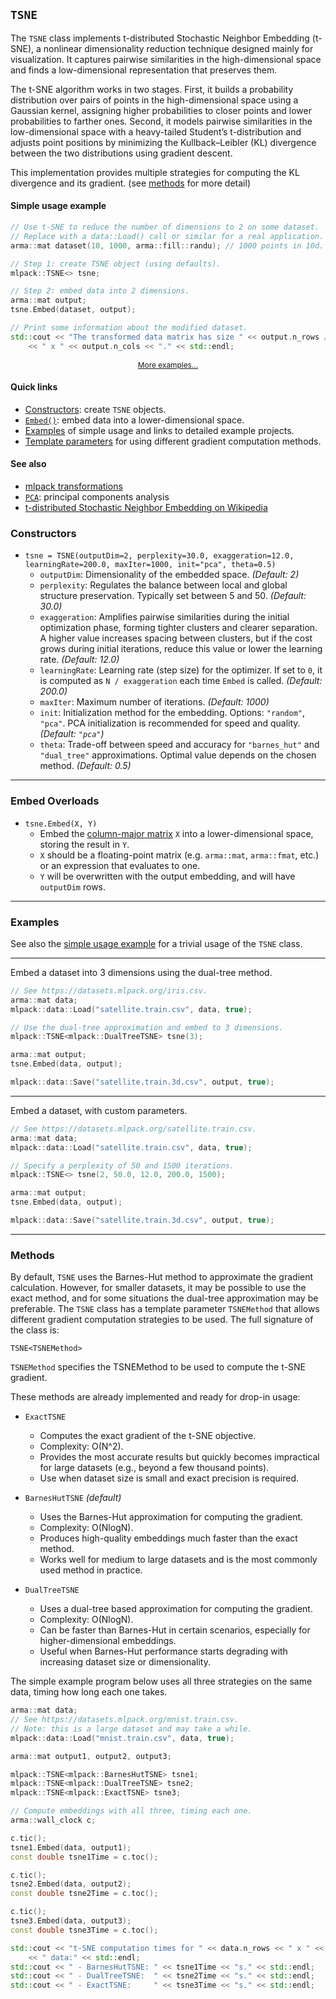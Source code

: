 ## `TSNE`

The `TSNE` class implements t-distributed Stochastic Neighbor Embedding
(t-SNE), a nonlinear dimensionality reduction technique designed mainly for
visualization. It captures pairwise similarities in the high-dimensional space
and finds a low-dimensional representation that preserves them.

The t-SNE algorithm works in two stages. First, it builds a probability
distribution over pairs of points in the high-dimensional space using a
Gaussian kernel, assigning higher probabilities to closer points and lower
probabilities to farther ones. Second, it models pairwise similarities in the
low-dimensional space with a heavy-tailed Student’s t-distribution and adjusts
point positions by minimizing the Kullback–Leibler (KL) divergence between the
two distributions using gradient descent.

This implementation provides multiple strategies for computing the KL
divergence and its gradient. (see [methods](#methods) for more detail)

#### Simple usage example

```c++
// Use t-SNE to reduce the number of dimensions to 2 on some dataset.
// Replace with a data::Load() call or similar for a real application.
arma::mat dataset(10, 1000, arma::fill::randu); // 1000 points in 10d.

// Step 1: create TSNE object (using defaults).
mlpack::TSNE<> tsne;

// Step 2: embed data into 2 dimensions.
arma::mat output;
tsne.Embed(dataset, output);

// Print some information about the modified dataset.
std::cout << "The transformed data matrix has size " << output.n_rows /* 2 */
    << " x " << output.n_cols << "." << std::endl;
```
<p style="text-align: center; font-size: 85%"><a href="#examples">More examples...</a></p>

#### Quick links

- [Constructors](#constructors): create `TSNE` objects.
- [`Embed()`](#embed): embed data into a lower-dimensional space.
- [Examples](#examples) of simple usage and links to detailed example
   projects.
- [Template parameters](#methods) for using different gradient computation
   methods.

#### See also

- [mlpack transformations](../transformations.md)
- [`PCA`](pca.md): principal components analysis
- [t-distributed Stochastic Neighbor Embedding on Wikipedia](https://en.wikipedia.org/wiki/T-distributed_stochastic_neighbor_embedding)

### Constructors

- `tsne = TSNE(outputDim=2, perplexity=30.0, exaggeration=12.0, learningRate=200.0, maxIter=1000, init="pca", theta=0.5)`  
  - `outputDim`: Dimensionality of the embedded space. *(Default: 2)*  
  - `perplexity`: Regulates the balance between local and global structure preservation. Typically set between 5 and 50. *(Default: 30.0)*  
  - `exaggeration`: Amplifies pairwise similarities during the initial optimization phase, forming tighter clusters and clearer separation. A higher value increases spacing between clusters, but if the cost grows during initial iterations, reduce this value or lower the learning rate. *(Default: 12.0)*  
  - `learningRate`: Learning rate (step size) for the optimizer. If set to `0`, it is computed as `N / exaggeration` each time `Embed` is called. *(Default: 200.0)*  
  - `maxIter`: Maximum number of iterations. *(Default: 1000)*  
  - `init`: Initialization method for the embedding. Options: `"random"`, `"pca"`. PCA initialization is recommended for speed and quality. *(Default: `"pca"`)*  
  - `theta`: Trade-off between speed and accuracy for `"barnes_hut"` and `"dual_tree"` approximations. Optimal value depends on the chosen method. *(Default: 0.5)*  

---

### Embed Overloads

- `tsne.Embed(X, Y)`
  - Embed the [column-major matrix](../matrices.md#representing-data-in-mlpack) `X`
     into a lower-dimensional space, storing the result in `Y`.
  - `X` should be a floating-point matrix (e.g. `arma::mat`, `arma::fmat`,
     etc.) or an expression that evaluates to one.
  - `Y` will be overwritten with the output embedding, and will have
     `outputDim` rows.

---

### Examples

See also the [simple usage example](#simple-usage-example) for a trivial usage
of the `TSNE` class.

---

Embed a dataset into 3 dimensions using the dual-tree method.

```c++
// See https://datasets.mlpack.org/iris.csv.
arma::mat data;
mlpack::data::Load("satellite.train.csv", data, true);

// Use the dual-tree approximation and embed to 3 dimensions.
mlpack::TSNE<mlpack::DualTreeTSNE> tsne(3);

arma::mat output;
tsne.Embed(data, output);

mlpack::data::Save("satellite.train.3d.csv", output, true);
```

---

Embed a dataset, with custom parameters.

```c++
// See https://datasets.mlpack.org/satellite.train.csv.
arma::mat data;
mlpack::data::Load("satellite.train.csv", data, true);

// Specify a perplexity of 50 and 1500 iterations.
mlpack::TSNE<> tsne(2, 50.0, 12.0, 200.0, 1500);

arma::mat output;
tsne.Embed(data, output);

mlpack::data::Save("satellite.train.3d.csv", output, true);
```

---

### Methods

By default, `TSNE` uses the Barnes-Hut method to approximate the gradient
calculation.  However, for smaller datasets, it may be possible to use the exact
method, and for some situations the dual-tree approximation may be preferable.
The `TSNE` class has a template parameter `TSNEMethod` that allows different gradient
computation strategies to be used.  The full signature of the class is:

```
TSNE<TSNEMethod>
```

`TSNEMethod` specifies the TSNEMethod to be used to compute the t-SNE gradient.

These methods are already implemented and ready for drop-in usage:

- `ExactTSNE`
  - Computes the exact gradient of the t-SNE objective.  
  - Complexity: O(N^2).
  - Provides the most accurate results but quickly becomes impractical for large
    datasets (e.g., beyond a few thousand points).  
  - Use when dataset size is small and exact precision is required.  

- `BarnesHutTSNE` _(default)_  
  - Uses the Barnes-Hut approximation for computing the gradient.
  - Complexity: O(NlogN).  
  - Produces high-quality embeddings much faster than the exact method.  
  - Works well for medium to large datasets and is the most commonly used method in
  practice.

- `DualTreeTSNE`
  - Uses a dual-tree based approximation for computing the gradient.  
  - Complexity: O(NlogN).
  - Can be faster than Barnes-Hut in certain scenarios, especially for
    higher-dimensional embeddings.  
  - Useful when Barnes-Hut performance starts degrading with increasing dataset size
    or dimensionality.
  
The simple example program below uses all three strategies on the same
data, timing how long each one takes.

```c++
arma::mat data;
// See https://datasets.mlpack.org/mnist.train.csv.
// Note: this is a large dataset and may take a while.
mlpack::data::Load("mnist.train.csv", data, true);

arma::mat output1, output2, output3;

mlpack::TSNE<mlpack::BarnesHutTSNE> tsne1;
mlpack::TSNE<mlpack::DualTreeTSNE> tsne2;
mlpack::TSNE<mlpack::ExactTSNE> tsne3;

// Compute embeddings with all three, timing each one.
arma::wall_clock c;

c.tic();
tsne1.Embed(data, output1);
const double tsne1Time = c.toc();

c.tic();
tsne2.Embed(data, output2);
const double tsne2Time = c.toc();

c.tic();
tsne3.Embed(data, output3);
const double tsne3Time = c.toc();

std::cout << "t-SNE computation times for " << data.n_rows << " x " << data.n_cols
    << " data:" << std::endl;
std::cout << " - BarnesHutTSNE: " << tsne1Time << "s." << std::endl;
std::cout << " - DualTreeTSNE:  " << tsne2Time << "s." << std::endl;
std::cout << " - ExactTSNE:     " << tsne3Time << "s." << std::endl;
```
